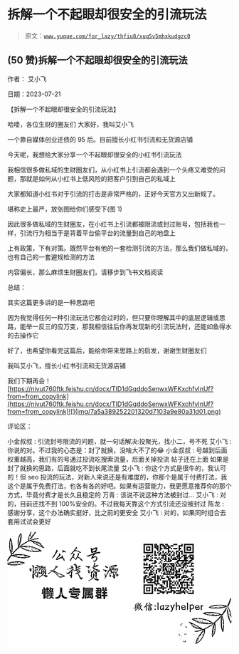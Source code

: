 # 拆解一个不起眼却很安全的引流玩法

> 原文：[`www.yuque.com/for_lazy/thfiu8/xuq5v5mhxkudgzc0`](https://www.yuque.com/for_lazy/thfiu8/xuq5v5mhxkudgzc0)



## (50 赞)拆解一个不起眼却很安全的引流玩法 

作者： 艾小飞 

日期：2023-07-21 

【拆解一个不起眼却很安全的引流玩法】 

哈喽，各位生财的圈友们 大家好，我叫艾小飞 

一个靠自媒体创业还债的 95 后。目前擅长小红书引流和无货源店铺 

今天呢，我想给大家分享一个不起眼却很安全的小红书引流玩法 

我相信很多做私域的生财圈友们，从小红书上引流都会遇到一个头疼又难受的问题，那就是如何从小红书上低风险的把客户引到自己的私域上 

大家都知道小红书对于引流的打击是非常严格的，正好今天官方又出新规了。 

堪称史上最严，放张图给你们感受下(图 1) 

因此很多做私域的生财圈友，在小红书上引流都被限流或封过账号，包括我也一样，引流行为相当于是背着平台偷平台的流量到自己的地盘上 

上有政策，下有对策。既然平台有他的一套检测引流的方法，那么我们做私域的，也有自己的一套避规检测的方法 

内容偏长，那么麻烦生财圈友们，请移步到飞书文档阅读 

总结： 

其实这篇更多讲的是一种思路吧 

因为我觉得任何一种引流玩法它都会过时的，但只要你理解其中的底层逻辑或思路，能举一反三的应万变，那我相信往后你再发现新的引流玩法时，还能如鱼得水的去操作它 

好了，也希望你看完这篇后，能给你带来思路上的启发，谢谢生财圈友们 

我叫艾小飞，擅长小红书引流和无货源店铺 

我们下期再会！[https://nivut760ftk.feishu.cn/docx/TID1dGqddoSenwxWFKxchfvInUf?from=from_copylink](https://nivut760ftk.feishu.cn/docx/TID1dGqddoSenwxWFKxchfvInUf?from=from_copylink)![](img/7a5a389252201320d7103a9e80a31d01.png) 

评论区： 

小金叔叔 : 引流封号限流的问题，就一句话解决:投聚光，找小二，号不死 艾小飞 : 你说的对。不过我的心态是：封了就换，没啥大不了的😂 小金叔叔 : 号越到后面权重越高，我们有的号通过投流吃搜索流量，后面关掉投流 帖子还在上面 如果是封了就换的思路，后面就吃不到长尾流量 艾小飞 : 你这个方式是很牛的，我认可的！但 seo 投流的玩法，对新人来说还是有难度的，你那个是属于付费打法，我这个是属于免费打法，也各有各的好吧。如果有运营能力，我更愿意推荐你的那个方式，毕竟付费才是长久且稳定的 万青 : 该说不说这种方法被封过... 艾小飞 : 对的，目前还找不到 100%安全的。不过我每天靠这个方式引流还没被封过 陈龙 : 感谢分享，这个办法确实挺好，比之前的更安全 艾小飞 : 对的，如果同时组合去套用试试会更好 

![](img/894d30a529e7c37bcd3392323c99941c.png)  